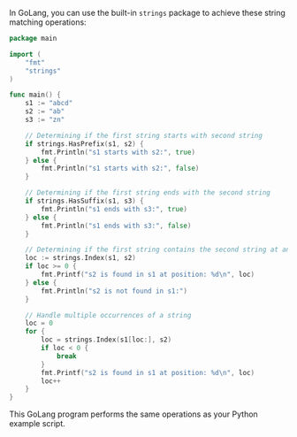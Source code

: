 In GoLang, you can use the built-in `strings` package to achieve these string matching operations:

```go
package main

import (
	"fmt"
	"strings"
)

func main() {
	s1 := "abcd"
	s2 := "ab"
	s3 := "zn"

	// Determining if the first string starts with second string
	if strings.HasPrefix(s1, s2) {
		fmt.Println("s1 starts with s2:", true)
	} else {
		fmt.Println("s1 starts with s2:", false)
	}

	// Determining if the first string ends with the second string
	if strings.HasSuffix(s1, s3) {
		fmt.Println("s1 ends with s3:", true)
	} else {
		fmt.Println("s1 ends with s3:", false)
	}

	// Determining if the first string contains the second string at any location
	loc := strings.Index(s1, s2)
	if loc >= 0 {
		fmt.Printf("s2 is found in s1 at position: %d\n", loc)
	} else {
		fmt.Println("s2 is not found in s1:")
	}

	// Handle multiple occurrences of a string
	loc = 0
	for {
		loc = strings.Index(s1[loc:], s2)
		if loc < 0 {
			break
		}
		fmt.Printf("s2 is found in s1 at position: %d\n", loc)
		loc++
	}
}
```

This GoLang program performs the same operations as your Python example script.
